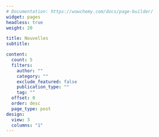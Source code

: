 ```yaml
---
# Documentation: https://wowchemy.com/docs/page-builder/
widget: pages
headless: true
weight: 20

title: Nouvelles
subtitle:

content:
  count: 5
  filters:
    author: ""
    category: ""
    exclude_featured: false
    publication_type: ""
    tag: ""
  offset: 0
  order: desc
  page_type: post
design:
  view: 3
  columns: "1"
---
```

